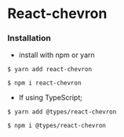 # React-chevron

### Installation
- install with npm or yarn
``` 
$ yarn add react-chevron 
```
``` 
$ npm i react-chevron 
```
- If using TypeScript;
``` 
$ yarn add @types/react-chevron 
```
``` 
$ npm i @types/react-chevron 
```
